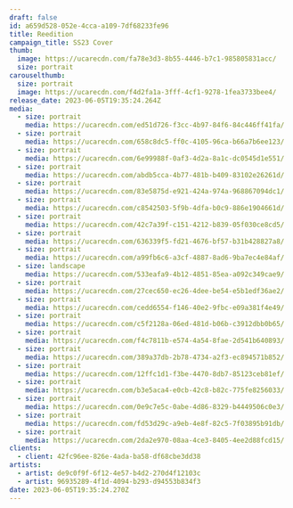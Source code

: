```yaml
---
draft: false
id: a659d528-052e-4cca-a109-7df68233fe96
title: Reedition
campaign_title: S﻿S23 Cover
thumb:
  image: https://ucarecdn.com/fa78e3d3-8b55-4446-b7c1-985805831acc/
  size: portrait
carouselthumb:
  size: portrait
  image: https://ucarecdn.com/f4d2fa1a-3fff-4cf1-9278-1fea3733bee4/
release_date: 2023-06-05T19:35:24.264Z
media:
  - size: portrait
    media: https://ucarecdn.com/ed51d726-f3cc-4b97-84f6-84c446ff41fa/
  - size: portrait
    media: https://ucarecdn.com/658c8dc5-ff0c-4105-96ca-b66a7b6ee123/
  - size: portrait
    media: https://ucarecdn.com/6e99988f-0af3-4d2a-8a1c-dc0545d1e551/
  - size: portrait
    media: https://ucarecdn.com/abdb5cca-4b77-481b-b409-83102e26261d/
  - size: portrait
    media: https://ucarecdn.com/83e5875d-e921-424a-974a-968867094dc1/
  - size: portrait
    media: https://ucarecdn.com/c8542503-5f9b-4dfa-b0c9-886e1904661d/
  - size: portrait
    media: https://ucarecdn.com/42c7a39f-c151-4212-b839-05f030ce8cd5/
  - size: portrait
    media: https://ucarecdn.com/636339f5-fd21-4676-bf57-b31b428827a8/
  - size: portrait
    media: https://ucarecdn.com/a99fb6c6-a3cf-4887-8ad6-9ba7ec4e84af/
  - size: landscape
    media: https://ucarecdn.com/533eafa9-4b12-4851-85ea-a092c349cae9/
  - size: portrait
    media: https://ucarecdn.com/27cec650-ec26-4dee-be54-e5b1edf36ae2/
  - size: portrait
    media: https://ucarecdn.com/cedd6554-f146-40e2-9fbc-e09a381f4e49/
  - size: portrait
    media: https://ucarecdn.com/c5f2128a-06ed-481d-b06b-c3912dbb0b65/
  - size: portrait
    media: https://ucarecdn.com/f4c7811b-e574-4a54-8fae-2d541b640893/
  - size: portrait
    media: https://ucarecdn.com/389a37db-2b78-4734-a2f3-ec894571b852/
  - size: portrait
    media: https://ucarecdn.com/12ffc1d1-f3be-4470-8db7-85123ceb81ef/
  - size: portrait
    media: https://ucarecdn.com/b3e5aca4-e0cb-42c8-b82c-775fe8256033/
  - size: portrait
    media: https://ucarecdn.com/0e9c7e5c-0abe-4d86-8329-b4449506c0e3/
  - size: portrait
    media: https://ucarecdn.com/fd53d29c-a9eb-4e8f-82c5-7f03895b91db/
  - size: portrait
    media: https://ucarecdn.com/2da2e970-08aa-4ce3-8405-4ee2d88fcd15/
clients:
  - client: 42fc96ee-826e-4ada-ba58-df68cbe3dd38
artists:
  - artist: de9c0f9f-6f12-4e57-b4d2-270d4f12103c
  - artist: 96935289-4f1d-4094-b293-d94553b834f3
date: 2023-06-05T19:35:24.270Z
---
```

